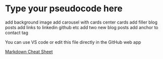 # Type your pseudocode here
add background image 
add carousel with cards
center cards
add filler blog posts
add links to linkedin github etc
add two new blog posts
add anchor to contact tag


You can use VS code or edit this file directly in the GitHub web app

[Markdown Cheat Sheet](https://github.com/bootcamp-students/Resources/wiki/markdown-cheat-sheet)

